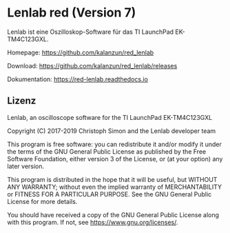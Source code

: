 # Lenlab red (Version 7)

Lenlab ist eine Oszilloskop-Software für das TI LaunchPad EK-TM4C123GXL.

Homepage: https://github.com/kalanzun/red_lenlab

Download: https://github.com/kalanzun/red_lenlab/releases

Dokumentation: https://red-lenlab.readthedocs.io

## Lizenz

Lenlab, an oscilloscope software for the TI LaunchPad EK-TM4C123GXL

Copyright (C) 2017-2019 Christoph Simon and the Lenlab developer team

This program is free software: you can redistribute it and/or modify it under the terms of the GNU General Public License as published by the Free Software Foundation, either version 3 of the License, or (at your option) any later version.

This program is distributed in the hope that it will be useful, but WITHOUT ANY WARRANTY; without even the implied warranty of MERCHANTABILITY or FITNESS FOR A PARTICULAR PURPOSE.  See the GNU General Public License for more details.

You should have received a copy of the GNU General Public License along with this program.  If not, see <https://www.gnu.org/licenses/>.
